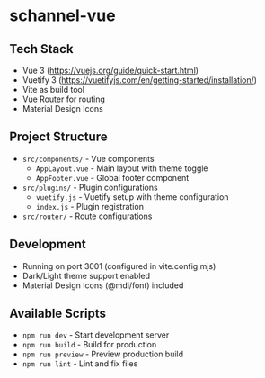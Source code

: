 # schannel-vue

## Tech Stack
- Vue 3 (https://vuejs.org/guide/quick-start.html)
- Vuetify 3 (https://vuetifyjs.com/en/getting-started/installation/)
- Vite as build tool
- Vue Router for routing
- Material Design Icons

## Project Structure
- `src/components/` - Vue components
  - `AppLayout.vue` - Main layout with theme toggle
  - `AppFooter.vue` - Global footer component
- `src/plugins/` - Plugin configurations
  - `vuetify.js` - Vuetify setup with theme configuration
  - `index.js` - Plugin registration
- `src/router/` - Route configurations

## Development
- Running on port 3001 (configured in vite.config.mjs)
- Dark/Light theme support enabled
- Material Design Icons (@mdi/font) included

## Available Scripts
- `npm run dev` - Start development server
- `npm run build` - Build for production
- `npm run preview` - Preview production build
- `npm run lint` - Lint and fix files
